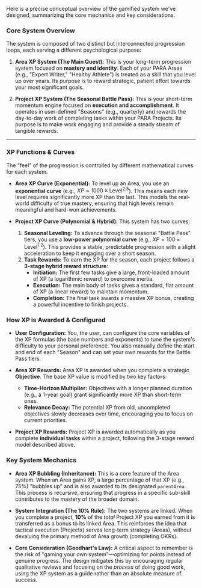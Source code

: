 Here is a precise conceptual overview of the gamified system we've designed, summarizing the core mechanics and key considerations.

### **Core System Overview**

The system is composed of two distinct but interconnected progression loops, each serving a different psychological purpose:

1.  **Area XP System (The Main Quest):** This is your long-term progression system focused on **mastery and identity**. Each of your PARA Areas (e.g., "Expert Writer," "Healthy Athlete") is treated as a skill that you level up over years. Its purpose is to reward strategic, patient effort towards your most significant goals.

2.  **Project XP System (The Seasonal Battle Pass):** This is your short-term momentum engine focused on **execution and accomplishment**. It operates in user-defined "Seasons" (e.g., quarterly) and rewards the day-to-day work of completing tasks within your PARA Projects. Its purpose is to make work engaging and provide a steady stream of tangible rewards.

---

### **XP Functions & Curves**

The "feel" of the progression is controlled by different mathematical curves for each system.

- **Area XP Curve (Exponential):** To level up an Area, you use an **exponential curve** (e.g., $XP = 1000 \times \text{Level}^{2.5}$). This means each new level requires significantly more XP than the last. This models the real-world difficulty of true mastery, ensuring that high levels remain meaningful and hard-won achievements.

- **Project XP Curve (Polynomial & Hybrid):** This system has two curves:
  1.  **Seasonal Leveling:** To advance through the seasonal "Battle Pass" tiers, you use a **low-power polynomial curve** (e.g., $XP = 100 \times \text{Level}^{1.2}$). This provides a stable, predictable progression with a slight acceleration to keep it engaging over a short season.
  2.  **Task Rewards:** To earn the XP for the season, each project follows a **3-stage hybrid reward structure**:
      - **Initiation:** The first few tasks give a large, front-loaded amount of XP (a logarithmic reward) to overcome inertia.
      - **Execution:** The main body of tasks gives a standard, flat amount of XP (a linear reward) to maintain momentum.
      - **Completion:** The final task awards a massive XP bonus, creating a powerful incentive to finish projects.

### **How XP is Awarded & Configured**

- **User Configuration:** You, the user, can configure the core variables of the XP formulas (the base numbers and exponents) to tune the system's difficulty to your personal preference. You also manually define the start and end of each "Season" and can set your own rewards for the Battle Pass tiers.

- **Area XP Rewards:** Area XP is awarded when you complete a strategic **Objective**. The base XP value is modified by two key factors:

  - **Time-Horizon Multiplier:** Objectives with a longer planned duration (e.g., a 1-year goal) grant significantly more XP than short-term ones.
  - **Relevance Decay:** The potential XP from old, uncompleted objectives slowly decreases over time, encouraging you to focus on current priorities.

- **Project XP Rewards:** Project XP is awarded automatically as you complete **individual tasks** within a project, following the 3-stage reward model described above.

### **Key System Mechanics**

- **Area XP Bubbling (Inheritance):** This is a core feature of the Area system. When an Area gains XP, a large percentage of that XP (e.g., 75%) "bubbles up" and is also awarded to its designated `parentArea`. This process is recursive, ensuring that progress in a specific sub-skill contributes to the mastery of the broader domain.

- **System Integration (The 10% Rule):** The two systems are linked. When you complete a project, **10%** of the _total_ Project XP you earned from it is transferred as a bonus to its linked Area. This reinforces the idea that tactical execution (Projects) serves long-term strategy (Areas), without devaluing the primary method of Area growth (completing OKRs).

- **Core Consideration (Goodhart's Law):** A critical aspect to remember is the risk of "gaming your own system"—optimizing for points instead of genuine progress. The design mitigates this by encouraging regular qualitative reviews and focusing on the _process_ of doing good work, using the XP system as a guide rather than an absolute measure of success.
